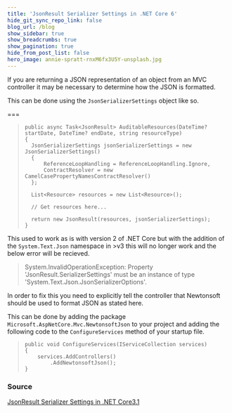 ```yaml
---
title: 'JsonResult Serializer Settings in .NET Core 6'
hide_git_sync_repo_link: false
blog_url: /blog
show_sidebar: true
show_breadcrumbs: true
show_pagination: true
hide_from_post_list: false
hero_image: annie-spratt-rnxM6fx3U5Y-unsplash.jpg
---
```


If you are returning a JSON representation of an object from an MVC controller it may be necessary to determine how the JSON is formatted.

This can be done using the `JsonSerializerSettings` object like so.

===

>     public async Task<JsonResult> AuditableResources(DateTime? startDate, DateTime? endDate, string resourceType)
>     {
>     	JsonSerializerSettings jsonSerializerSettings = new JsonSerializerSettings()
>     	{
>     		ReferenceLoopHandling = ReferenceLoopHandling.Ignore,
>    		ContractResolver = new CamelCasePropertyNamesContractResolver()
>    	};
>    
>    	List<Resource> resources = new List<Resource>();
>    
>    	// Get resources here...
>    
>    	return new JsonResult(resources, jsonSerializerSettings);
>     }
    
This used to work as is with version 2 of .NET Core but with the addition of the `System.Text.Json` namespace in >v3 this will no longer work and the below error will be recieved.

>    System.InvalidOperationException: Property 'JsonResult.SerializerSettings'
>        must be an instance of type 'System.Text.Json.JsonSerializerOptions'.

In order to fix this you need to explicitly tell the controller that Newtonsoft should be used to format JSON as stated here.

This can be done by adding the package `Microsoft.AspNetCore.Mvc.NewtonsoftJson` to your project and adding the following code to the `ConfigureServices` method of your startup file.

>     public void ConfigureServices(IServiceCollection services)
>     {
>         services.AddControllers()
>             .AddNewtonsoftJson();
>     }
    
    
### Source
[JsonResult Serializer Settings in .NET Core3.1](https://blog.bitscry.com/2020/07/20/jsonresult-serializer-settings-in-net-core3-1/)